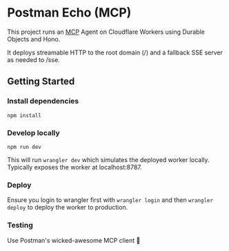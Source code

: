 # Postman Echo (MCP)

This project runs an [MCP](https://modelcontext.org) Agent on Cloudflare Workers using Durable Objects and Hono.

It deploys streamable HTTP to the root domain (/) and a fallback SSE server as needed to /sse.

## Getting Started

### Install dependencies

```shell
npm install
```

### Develop locally

```shell
npm run dev
```

This will run `wrangler dev` which simulates the deployed worker locally. Typically exposes the worker at localhost:8787.

### Deploy

Ensure you login to wrangler first with `wrangler login` and then `wrangler deploy` to deploy the worker to production.

### Testing

Use Postman's wicked-awesome MCP client 🚀
